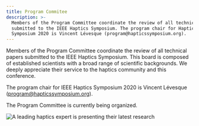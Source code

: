 ```yaml
---
title: Program Commitee
description: >-
  Members of the Program Committee coordinate the review of all technical papers
  submitted to the IEEE Haptics Symposium. The program chair for Haptics
  Symposium 2020 is Vincent Lévesque (program@hapticssymposium.org).
---
```

Members of the Program Committee coordinate the review of all technical papers submitted to the IEEE Haptics Symposium. This board is composed of established scientists with a broad range of scientific backgrounds. We deeply appreciate their service to the haptics community and this conference.

The program chair for IEEE Haptics Symposium 2020 is Vincent Lévesque ([program@hapticssymposium.org](program@hapticssymposium.org)).

The Program Committee is currently being organized.

![A leading haptics expert is presenting their latest research](/img/slide-image-5-crop.jpg "A leading haptics expert is presenting their latest research")
